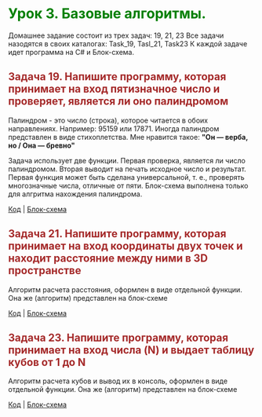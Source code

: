 
#
# <span style="color: green"> Урок 3. Базовые алгоритмы. </span>

 Домашнее задание состоит из трех задач: 19, 21, 23
 Все задачи назодятся в своих каталогах: Task_19, Tasl_21, Task23
 К каждой задаче идет программа на C# и Блок-схема.

## <span style="color: brown"> Задача 19. Напишите программу, которая принимает на вход пятизначное число и проверяет, является ли оно палиндромом </span>


Палиндром - это число (строка), которое читается в обоих направлениях. Например: 95159 или 17871.
Иногда палиндром представлен в виде стихоплетства. Мне нравится такое:
    __"Он — верба, но / Она — бревно"__

Задача использует две функции. Первая проверка, является ли число палиндромом. Вторая выводит на печать исходное число 
и результат. Первая функция может быть сделана универсальной, т. е., проверять многозначные числа, отличные от пяти.
Блок-схема выполнена только для алгритма нахождения палиндрома.

[Код](Task_19/Program.cs) | [Блок-схема](Task_19/diagram.drawio.png)


## <span style="color: brown"> Задача 21. Напишите программу, которая принимает на вход координаты двух точек и находит расстояние между ними в 3D пространстве </span>

Алгоритм расчета расстояния, оформлен в виде отдельной функции. Она же (алгоритм) представлен на блок-схеме

[Код](Task_21/Program.cs) | [Блок-схема](Task_21/diagram.drawio.png)


## <span style="color: brown"> Задача 23. Напишите программу, которая принимает на вход числа (N) и выдает таблицу кубов от 1 до N </span>

Алгоритм расчета кубов и вывод их в консоль, оформлен в виде отдельной функции. Она же (алгоритм) представлен на блок-схеме

[Код](Task_23/Program.cs) | [Блок-схема](Task_23/diagram.drawio.png)


